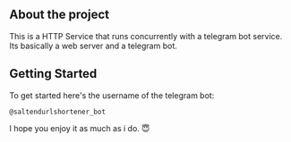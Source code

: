 ## About the project

This is a HTTP Service that runs concurrently with a telegram bot service. Its basically a web server and a telegram bot.

## Getting Started

To get started here's the username of the telegram bot: 
```
@saltendurlshortener_bot
```

I hope you enjoy it as much as i do. 😇